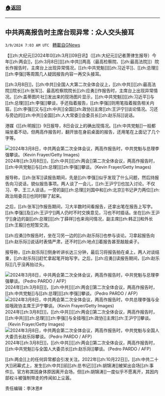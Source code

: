 ###  [:house:返回](README.md)
---


## 中共两高报告时主席台现异常：众人交头接耳
`3/9/2024 7:03 AM UTC ` [轉載自GNews](https://gnews.org/articles/2379323)

【[[zh:大纪元]]2024年0[[zh:3月]]09日讯】（[[zh:大纪元]]记者萧律生报导）今年[[zh:两会]]，[[zh:3月8日]][[zh:中共]]两高（最高检察院、[[zh:最高法院]]）院长作报告时，主席台上出现异常情况，[[zh:中共党魁]][[zh:习近平]]、[[zh:总理]][[zh:李强]]等周围几人疑因报告内容一再交头接耳。

[[zh:3月8日]]，[[zh:中共]]全国人大第二次全体会议上，[[zh:中共]][[zh:最高法院]]院长[[zh:张军]]、最高检察院院长[[zh:应勇]]作报告时，主席台上出现异常情况。[[zh:盖蒂图片社]]发出来的现场图片显示，[[zh:中共党魁]][[zh:习近平]]与[[zh:总理]][[zh:李强]]攀谈，手还指着报告，[[zh:李强]]则用笔指着报告相关内容。[[zh:李强]]又与[[zh:中共]]全国[[zh:政协]]主席[[zh:王沪宁]]谈论情况。习还与旁边的[[zh:中共]]全国[[zh:人大常委]]会委员长[[zh:赵乐际]]说话。

港媒《[[zh:明报]]》9日报导，8日会议上的确出现情况。[[zh:中共党魁]]一般都端坐着不动，但两高作报告时，翻开放在身前桌面的报告，还用笔在上面记了几个字等。

![2024年3月8日，中共两会第二次全体会议，两高作报告时，中共党魁与总理李强攀谈。（Kevin Frayer/Getty Images)](https://i.epochtimes.com/assets/uploads/2024/03/id14198327-GettyImages-2067981633-600x406.jpg "2024年3月8日，中共两会第二次全体会议，两高作报告时，中共党魁与总理李强攀谈。（Kevin Frayer/Getty Images)") 2024年[[zh:3月8日]]，[[zh:中共]][[zh:两会]]第二次全体会议，两高作报告时，[[zh:中共党魁]]与[[zh:总理]][[zh:李强]]攀谈。（Kevin Frayer/Getty Images)

报导称，[[zh:张军]]读报告期间，先是[[zh:李强]]似乎发现了什么问题，然后持报告向习说话，貌似报告事项。两人谈了一会儿，[[zh:王沪宁]]也加入讨论。不仅习、李、王三人谈话，一旁的副[[zh:总理]]刘国中和[[zh:北京]]书记尹力两位[[zh:政治局委员]]也同时聊了起来。

之后，[[zh:张军]]作报告期间，习大半数时间看报告，还拿出笔在报告上写字。[[zh:李强]]及[[zh:王沪宁]]两人仍时不时交换意见，习也不时插话。坐在[[zh:王沪宁]]身边的副[[zh:总理]][[zh:丁薛祥]]也来询问情况，副主席[[zh:韩正]]和外长[[zh:王毅]]也短暂交流。

[[zh:应勇]]作报告时，坐在习另一边的[[zh:赵乐际]]也参与谈论。习拿起报告向[[zh:赵乐际]]说话时表情严肃，还不时[[zh:地点]]着报告甚至敲敲桌子。

报导称，[[zh:赵乐际]]侧身听讲长达三分钟，最后习将报告拍在桌上，两人对谈结束，[[zh:赵乐际]]赶忙拿起笔开始写字。之后，[[zh:应勇]]读报告期间，[[zh:赵乐际]]几乎没再抬过头。

![2024年3月8日，中共两会第二次全体会议，两高作报告时，中共党魁与总理李强攀谈。（Pedro PARDO / AFP）](https://i.epochtimes.com/assets/uploads/2024/03/id14198323-GettyImages-2059267163-600x400.jpg "2024年3月8日，中共两会第二次全体会议，两高作报告时，中共党魁与总理李强攀谈。（Pedro PARDO / AFP）") 2024年[[zh:3月8日]]，[[zh:中共]][[zh:两会]]第二次全体会议，两高作报告时，[[zh:中共党魁]]与[[zh:总理]][[zh:李强]]攀谈。（Pedro PARDO / AFP）   ![2024年3月8日，中共两会第二次全体会议，两高作报告时，中共总理李强与全挂哦政协主席王沪宁攀谈。（Kevin Frayer/Getty Images)](https://i.epochtimes.com/assets/uploads/2024/03/id14198326-GettyImages-2067991204-600x408.jpg "2024年3月8日，中共两会第二次全体会议，两高作报告时，中共总理李强与全挂哦政协主席王沪宁攀谈。（Kevin Frayer/Getty Images)") 2024年[[zh:3月8日]]，[[zh:中共]][[zh:两会]]第二次全体会议，两高作报告时，[[zh:中共]][[zh:总理]][[zh:李强]]与全挂哦[[zh:政协]]主席[[zh:王沪宁]]攀谈。（Kevin Frayer/Getty Images)   ![2024年3月8日，中共两会第二次全体会议，两高作报告时，中共党魁与全国人大委员长赵乐际攀谈。（Pedro PARDO / AFP）](https://i.epochtimes.com/assets/uploads/2024/03/id14198324-GettyImages-2059267547-600x400.jpg "2024年3月8日，中共两会第二次全体会议，两高作报告时，中共党魁与全国人大委员长赵乐际攀谈。（Pedro PARDO / AFP）") 2024年[[zh:3月8日]]，[[zh:中共]][[zh:两会]]第二次全体会议，两高作报告时，[[zh:中共党魁]]与全国人大委员长[[zh:赵乐际]]攀谈。（Pedro PARDO / AFP）

[[zh:两会]]上的任何异常都会引发关注。2022年[[zh:10月22日]]，[[zh:中共二十大]]闭幕式上，发生[[zh:中共]]前[[zh:总书记]][[zh:胡锦涛]]被架出会场[[zh:事件]]。官方称其因身体原因离开会场，但[[zh:胡锦涛]]一度似乎不愿离开，其因内部权斗被强制带走的传闻如上尘嚣。

责任编辑：李沐恩#

